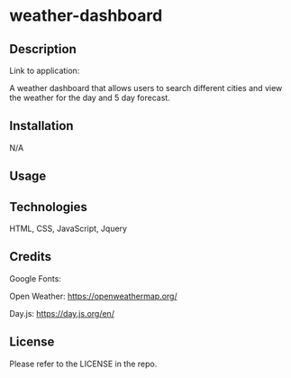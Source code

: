 # weather-dashboard

## Description

Link to application:

A weather dashboard that allows users to search different cities and view the weather for the day and 5 day forecast.

## Installation

N/A

## Usage



## Technologies

HTML, CSS, JavaScript, Jquery

## Credits

Google Fonts:

Open Weather: https://openweathermap.org/

Day.js: https://day.js.org/en/

## License

Please refer to the LICENSE in the repo.

